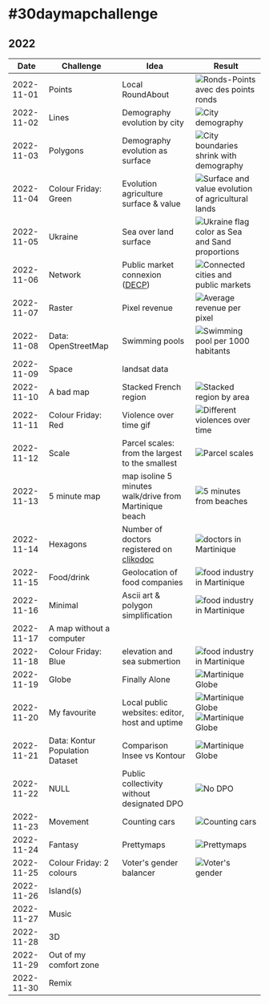 # \#30daymapchallenge

## 2022

|Date|Challenge| Idea                             |Result|
|----|---------|----------------------------------|------|
|2022-11-01|Points| Local RoundAbout              |![Ronds-Points avec des points ronds](https://raw.githubusercontent.com/glefait/30daymapchallenge/main/2022/output/2022-11-01.png)|
|2022-11-02|Lines| Demography evolution by city   |![City demography](https://raw.githubusercontent.com/glefait/30daymapchallenge/main/2022/output/2022-11-02.png)|
|2022-11-03|Polygons| Demography evolution as surface |![City boundaries shrink with demography](https://raw.githubusercontent.com/glefait/30daymapchallenge/main/2022/output/2022-11-03.png)|
|2022-11-04|Colour Friday: Green| Evolution agriculture surface & value  |![Surface and value evolution of agricultural lands](https://raw.githubusercontent.com/glefait/30daymapchallenge/main/2022/output/2022-11-04.png)|
|2022-11-05|Ukraine| Sea over land surface            |![Ukraine flag color as Sea and Sand proportions](https://raw.githubusercontent.com/glefait/30daymapchallenge/main/2022/output/2022-11-05.png)|
|2022-11-06|Network| Public market connexion ([DECP](https://data.economie.gouv.fr/explore/dataset/decp_augmente))   |![Connected cities and public markets](https://raw.githubusercontent.com/glefait/30daymapchallenge/main/2022/output/2022-11-06.png)|
|2022-11-07|Raster| Pixel revenue           |![Average revenue per pixel](https://raw.githubusercontent.com/glefait/30daymapchallenge/main/2022/output/2022-11-07.png)|
|2022-11-08|Data: OpenStreetMap| Swimming pools                   |![Swimming pool per 1000 habitants](https://raw.githubusercontent.com/glefait/30daymapchallenge/main/2022/output/2022-11-08.png)|
|2022-11-09|Space|landsat data||
|2022-11-10|A bad map| Stacked French region    |![Stacked region by area](https://raw.githubusercontent.com/glefait/30daymapchallenge/main/2022/output/2022-11-10.png)|
|2022-11-11|Colour Friday: Red| Violence over time gif |![Different violences over time](https://raw.githubusercontent.com/glefait/30daymapchallenge/main/2022/output/2022-11-11.gif)|
|2022-11-12|Scale| Parcel scales: from the largest to the smallest |![Parcel scales](https://raw.githubusercontent.com/glefait/30daymapchallenge/main/2022/output/2022-11-12.png)|
|2022-11-13|5 minute map|map isoline 5 minutes walk/drive from Martinique beach |![5 minutes from beaches](https://raw.githubusercontent.com/glefait/30daymapchallenge/main/2022/output/2022-11-13.png)|
|2022-11-14|Hexagons|Number of doctors registered on [clikodoc](https://www.clikodoc.com/)|![doctors in Martinique](https://raw.githubusercontent.com/glefait/30daymapchallenge/main/2022/output/2022-11-14.png)|
|2022-11-15|Food/drink| Geolocation of food companies |![food industry in Martinique](https://raw.githubusercontent.com/glefait/30daymapchallenge/main/2022/output/2022-11-15.png)|
|2022-11-16|Minimal| Ascii art & polygon simplification                       |![food industry in Martinique](https://raw.githubusercontent.com/glefait/30daymapchallenge/main/2022/output/2022-11-16.gif)|
|2022-11-17|A map without a computer|||
|2022-11-18|Colour Friday: Blue| elevation and sea submertion     |![food industry in Martinique](https://raw.githubusercontent.com/glefait/30daymapchallenge/main/2022/output/2022-11-18.png)|
|2022-11-19|Globe| Finally Alone              |![Martinique Globe](https://raw.githubusercontent.com/glefait/30daymapchallenge/main/2022/output/2022-11-19.png)|
|2022-11-20|My favourite|Local public websites: editor, host and uptime|![Martinique Globe](https://raw.githubusercontent.com/glefait/30daymapchallenge/main/2022/output/2022-11-20a.png) ![Martinique Globe](https://raw.githubusercontent.com/glefait/30daymapchallenge/main/2022/output/2022-11-20b.png)|
|2022-11-21|Data: Kontur Population Dataset|Comparison Insee vs Kontour|![Martinique Globe](https://raw.githubusercontent.com/glefait/30daymapchallenge/main/2022/output/2022-11-21.png)|
|2022-11-22|NULL|Public collectivity without designated DPO|![No DPO](https://raw.githubusercontent.com/glefait/30daymapchallenge/main/2022/output/2022-11-22.png)|
|2022-11-23|Movement|Counting cars|![Counting cars](https://raw.githubusercontent.com/glefait/30daymapchallenge/main/2022/output/2022-11-23.png)|
|2022-11-24|Fantasy|Prettymaps|![Prettymaps](https://raw.githubusercontent.com/glefait/30daymapchallenge/main/2022/output/2022-11-24.png)|
|2022-11-25|Colour Friday: 2 colours|Voter's gender balancer|![Voter's gender](https://raw.githubusercontent.com/glefait/30daymapchallenge/main/2022/output/2022-11-25.png)|
|2022-11-26|Island(s)|||
|2022-11-27|Music|||
|2022-11-28|3D|||
|2022-11-29|Out of my comfort zone|||
|2022-11-30|Remix|||
